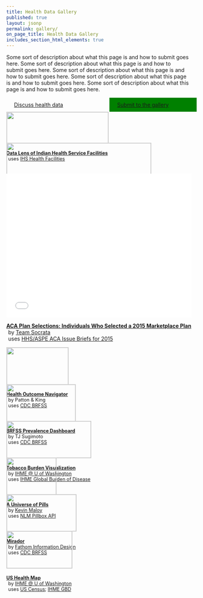 ```yaml
---
title: Health Data Gallery
published: true
layout: jsonp
permalink: gallery/
on_page_title: Health Data Gallery
includes_section_html_elements: true
---
```


<section id='' class=''>
  <div class='row'>
    <div class='small-12 medium-9 columns'>
      <p style='margin-top: 0em;'>Some sort of description about what this page is and how to submit goes here. Some sort of description about what this page is and how to submit goes here. Some sort of description about what this page is and how to submit goes here. Some sort of description about what this page is and how to submit goes here. Some sort of description about what this page is and how to submit goes here.</p>
      <br />
    </div>
    <div class='small-12 medium-3 columns'>
        <a href="#" class="fndtn-button" style='width: 100%; padding: 10px; '><span style='margin: 0 0.75em 0 0;' class="fa fa-question"></span> Discuss health data</a>
        <br />
        <a href="#" class="fndtn-button" style='width: 100%; padding: 10px; background-color: green !important;'><span style='margin: 0 0.75em 0 0;' class="fa fa-plus"></span> Submit to the gallery</a>
    </div>
  </div>
</section>
<section id='gallery-primary'>
  <div class="row">
    <div class="large-12 columns">
      <div class="row">
        <div class="large-6 small-6 columns">
          <div class='fndtn-panel panel'>
            <a href="/view/s37w-9u8c" target='blank'>
              <img src="/api/assets/705B7BBD-EFDC-407D-ABFD-DAC434139623" style='border: #d8d8d8 1px solid; width: 100%; margin-bottom: 5px;' />
            </a>
            <p style='font-size:90%;'>
              <strong><a target='blank' href='/view/s37w-9u8c'>Data Lens of Indian Health Service Facilities</a></strong>
              <br /><span style='margin: 0 5px 0 0;' class="fa fa-database"></span> uses <a href='/dataset/IHS-Health-Facilities/ii2r-eng6'>IHS Health Facilities</a>
            </p>
          </div>                
        </div>
        <div class="large-6 small-6 columns">
          <div class='fndtn-panel panel'>
            <a href="/view/abbk-kij6" target='blank'>
              <img src="/api/assets/B1E67192-5B22-4385-B41D-83D15D7EEF12" style='border: #d8d8d8 1px solid; width: 100%; margin-bottom: 5px;'/>
            </a>
            <p style='font-size:90%;'>
              <strong><a href="/view/abbk-kij6" target='blank'>Data Lens of Health Data Breaches Affecting > 500 Individuals</a></strong>
              <br /><span style='margin: 0 5px 0 0;' class="fa fa-database"></span> uses <a href='/dataset/HHS-OCR-Breaches-Affecting-500-or-More-Individuals/7tf2-edbz'>HHS/OCR: Breaches Affecting 500 or More Individuals</a>
            </p>
          </div>                
        </div>
      </div>
    </div>
  </div>
</section>
<section id='gallery-featured'>
  <div class="row">
    <div class="large-12 columns">
      <div class="row">
        <div class="large-12 small-12 columns">
          <div class='fndtn-panel panel'>
            <iframe width='100%' height='380' frameborder='0' src='//marksilverberg.cartodb.com/viz/d286f99c-c35c-11e4-95f0-0e853d047bba/embed_map' allowfullscreen webkitallowfullscreen mozallowfullscreen oallowfullscreen msallowfullscreen></iframe>
            <p>
              <strong><a href='#'>ACA Plan Selections: Individuals Who Selected a 2015 Marketplace Plan</a></strong>
              <br /><span style='margin: 0 5px 0 0;' class="fa fa-pencil"></span> by <a href='#'>Team Socrata</a>
              <br /><span style='margin: 0 5px 0 0;' class="fa fa-database"></span> uses <a href='#'>HHS/ASPE ACA Issue Briefs for 2015</a>
            </p>
          </div>                
        </div>
      </div>
    </div>
  </div>
</section>
<section id='gallery-secondary'>
  <div class="row">
    <div class="large-12 columns">
      <div class="row">
        <div class="large-4 small-6 columns">
          <div class='fndtn-panel panel'>
            <img src="/api/assets/52A033C3-C887-4FAE-B292-9C1EB8F9EB6C" style='border: #d8d8d8 1px solid; width: 100%; margin-bottom: 5px;' />
            <p style='font-size:90%;'>
              <strong><a target='blank' href='https://public.tableausoftware.com/views/HealthOutcomeNavigator/HealthOutcomeNavigator?:showVizHome=no#1'>Health Outcome Navigator</a></strong>
              <br /><span style='margin: 0 5px 0 0;' class="fa fa-pencil"></span> by Patton & King
              <br /><span style='margin: 0 5px 0 0;' class="fa fa-database"></span> uses <a href='/dataset?datasetId=m96r-qs45'>CDC BRFSS</a>
            </p>
          </div>                
        </div>
        <div class="large-4 small-6 columns">
          <div class='fndtn-panel panel'>
            <img src="/api/assets/87E0F78C-8F4F-4252-BCD1-503498AFF474" style='border: #d8d8d8 1px solid; width: 100%; margin-bottom: 5px;'/>
            <p style='font-size:90%;'>
              <strong><a target='blank' href='https://public.tableausoftware.com/profile/tjsugimoto#!/vizhome/MockupBRFS/Story1'>BRFSS Prevalence Dashboard</a></strong>
              <br /><span style='margin: 0 5px 0 0;' class="fa fa-pencil"></span> by TJ Sugimoto
              <br /><span style='margin: 0 5px 0 0;' class="fa fa-database"></span> uses <a href='/dataset?datasetId=m96r-qs45'>CDC BRFSS</a>
            </p>
          </div>                
        </div>
        <div class="large-4 small-6 columns">
          <div class='fndtn-panel panel'>
            <img src="/api/assets/26859CF6-0C45-4B36-AB93-E2E6CEA8291B" style='border: #d8d8d8 1px solid; width: 100%; margin-bottom: 5px;' />
            <p style='font-size:90%;'>
              <strong><a href='http://www.healthdata.org/data-visualization/tobacco-burden-visualization'>Tobacco Burden Visualization</a></strong>
              <br /><span style='margin: 0 5px 0 0;' class="fa fa-pencil"></span> by <a href='http://www.healthdata.org/results/data-visualizations' target='blank'>IHME @ U of Washington</a>
              <br /><span style='margin: 0 5px 0 0;' class="fa fa-database"></span> uses <a href='http://www.healthdata.org/gbd' target='blank'>IHME Global Burden of Disease</a>
            </p>
          </div>                
        </div>
        <div class="large-4 small-6 columns">
          <div style='' class='fndtn-panel panel'>
            <img src="/api/assets/01CA10CD-E0C7-4B78-970A-DC6382A37AC2" style='border: #d8d8d8 1px solid; width: 100%; margin-bottom: 5px;'/>
            <p style='font-size:90%;'>
              <strong><a href='http://thebeautyofhealthdata.org/11-a-universe-of-pills/' target'blank'>A Universe of Pills</a></strong>
              <br /><span style='margin: 0 5px 0 0;' class="fa fa-pencil"></span> by <a target='blank' href='https://www.linkedin.com/in/maloykr'>Kevin Maloy</a>
              <br /><span style='margin: 0 5px 0 0;' class="fa fa-database"></span> uses <a href='/dataset?datasetId=qtch-9v4q'>NLM Pillbox API</a>
            </p>
          </div>                
        </div>
        <div class="large-4 small-6 columns">
          <div style='' class='fndtn-panel panel'>
          <img src="/api/assets/E644BC86-A639-47EE-A204-DFC2D2F78496" style='border: #d8d8d8 1px solid; width: 100%;  margin-bottom: 5px;' />
            <p style='font-size:90%;'>
              <strong><a href='http://fathom.info/mirador/' target='blank'>Mirador</a></strong>
              <br /><span style='margin: 0 5px 0 0;' class="fa fa-pencil"></span> by <a href='http://fathom.info/mirador/' target='blank'>Fathom Information Design</a>
              <br /><span style='margin: 0 5px 0 0;' class="fa fa-database"></span> uses <a href='/dataset?datasetId=m96r-qs45'>CDC BRFSS</a>
            </p>
          </div>                
        </div>
        <div class="large-4 small-6 columns">
          <div style='' class='fndtn-panel panel'>
            <img src="/api/assets/6072E9F0-754E-4220-A2C3-32D33ECC78E8" style='border: #d8d8d8 1px solid; width: 100%; margin-bottom: 5px;'/>
            <p style='font-size:90%;'>
              <strong><a href='http://www.healthdata.org/data-visualization/us-health-map'>US Health Map</a></strong>
              <br /><span style='margin: 0 5px 0 0;' class="fa fa-pencil"></span> by <a href='http://www.healthdata.org/results/data-visualizations' target='blank'>IHME @ U of Washington</a>
              <br /><span style='margin: 0 5px 0 0;' class="fa fa-database"></span> uses <a href='http://census.gov' target='blank'>US Census</a>; <a href='http://www.healthdata.org/gbd' target='blank'>IHME GBD</a>
            </p>
          </div>                
        </div>
      </div>
    </div>
  </div>
</section>
